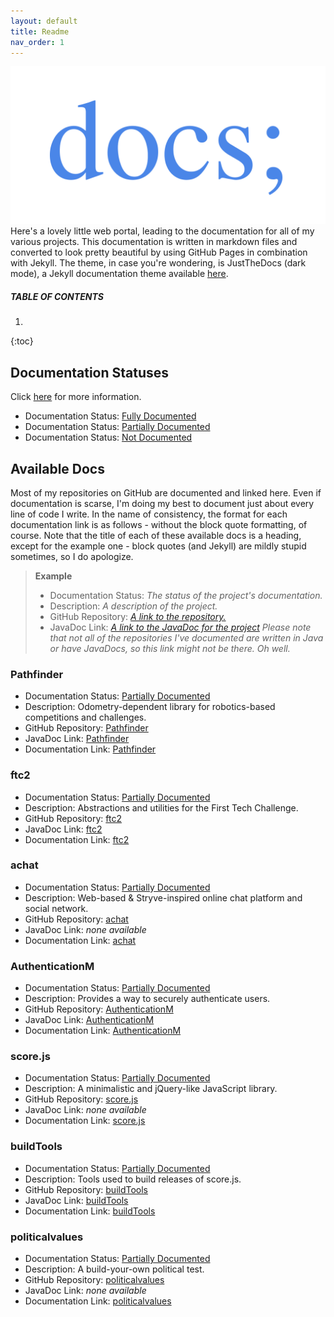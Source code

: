 ```yaml
---
layout: default
title: Readme
nav_order: 1
---
```


!["docs;" logo](logo.png)
Here's a lovely little web portal, leading to the documentation for all of my various projects.
This documentation is written in markdown files and converted to look pretty beautiful by using
GitHub Pages in combination with Jekyll. The theme, in case you're wondering, is JustTheDocs
(dark mode), a Jekyll documentation theme available [here](https://github.com/pmarsceill/just-the-docs).

##### TABLE OF CONTENTS
1. 
{:toc}

## Documentation Statuses
Click [here](guide/status.md) for more information.
- Documentation Status: [Fully Documented](guide/status.md)
- Documentation Status: [Partially Documented](guide/status.md)
- Documentation Status: [Not Documented](guide/status.md)

## Available Docs
Most of my repositories on GitHub are documented and linked here. Even if documentation is scarse, I'm
doing my best to document just about every line of code I write. In the name of consistency, the format
for each documentation link is as follows - without the block quote formatting, of course. Note that the
title of each of these available docs is a heading, except for the example one - block quotes (and Jekyll)
are mildly stupid sometimes, so I do apologize. 
> **Example**
> - Documentation Status: *The status of the project's documentation.*
> - Description: *A description of the project.*
> - GitHub Repository: [*A link to the repository.*](https://google.com)
> - JavaDoc Link: [*A link to the JavaDoc for the project*](https://google.com) *Please note that not
> all of the repositories I've documented are written in Java or have JavaDocs, so this link might
> not be there. Oh well.*

### Pathfinder
- Documentation Status: [Partially Documented](guide/status.md)
- Description: Odometry-dependent library for robotics-based competitions and challenges.
- GitHub Repository: [Pathfinder](https://github.com/Wobblyyyy/Pathfinder)
- JavaDoc Link: [Pathfinder](https://wobblyyyy.github.io/JavaDocs/Pathfinder)
- Documentation Link: [Pathfinder](Pathfinder/index.md)

### ftc2
- Documentation Status: [Partially Documented](guide/status.md)
- Description: Abstractions and utilities for the First Tech Challenge.
- GitHub Repository: [ftc2](https://github.com/Wobblyyyy/ftc2)
- JavaDoc Link: [ftc2](https://wobblyyyy.github.io/JavaDocs/ftc2)
- Documentation Link: [ftc2](ftc2/index.md)

### achat
- Documentation Status: [Partially Documented](guide/status.md)
- Description: Web-based & Stryve-inspired online chat platform and social network.
- GitHub Repository: [achat](https://github.com/Wobblyyyy/literate-journey)
- JavaDoc Link: *none available*
- Documentation Link: [achat](achat/index.md)

### AuthenticationM
- Documentation Status: [Partially Documented](guide/status.md)
- Description: Provides a way to securely authenticate users.
- GitHub Repository: [AuthenticationM](https://github.com/Wobblyyyy/AuthenticationM)
- JavaDoc Link: [AuthenticationM](https://wobblyyyy.github.io/JavaDocs/AuthenticationM)
- Documentation Link: [AuthenticationM](AuthenticationM/index.md)

### score.js
- Documentation Status: [Partially Documented](guide/status.md)
- Description: A minimalistic and jQuery-like JavaScript library.
- GitHub Repository: [score.js](https://github.com/Wobblyyyy/score.js)
- JavaDoc Link: *none available*
- Documentation Link: [score.js](score.js/index.md)

### buildTools
- Documentation Status: [Partially Documented](guide/status.md)
- Description: Tools used to build releases of score.js.
- GitHub Repository: [buildTools](https://github.com/Wobblyyyy/buildTools)
- JavaDoc Link: [buildTools](https://wobblyyyy.github.io/JavaDocs/buildTools)
- Documentation Link: [buildTools](buildTools/index.md)

### politicalvalues
- Documentation Status: [Partially Documented](guide/status.md)
- Description: A build-your-own political test.
- GitHub Repository: [politicalvalues](https://github.com/politicalvalues/politicalvalues.github.io)
- JavaDoc Link: *none available*
- Documentation Link: [politicalvalues](politicalvalues/index.md)